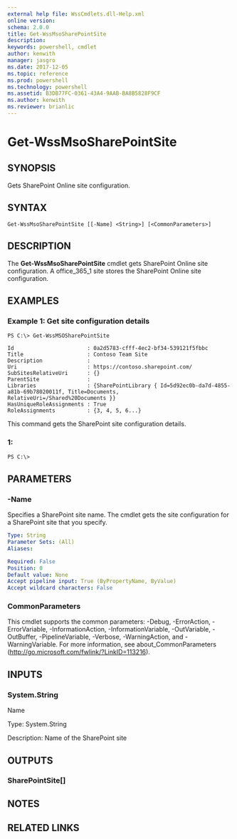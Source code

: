 ```yaml
---
external help file: WssCmdlets.dll-Help.xml
online version: 
schema: 2.0.0
title: Get-WssMsoSharePointSite
description: 
keywords: powershell, cmdlet
author: kenwith
manager: jasgro
ms.date: 2017-12-05
ms.topic: reference
ms.prod: powershell
ms.technology: powershell
ms.assetid: B3DB77FC-0361-43A4-9AAB-BA8B5828F9CF
ms.author: kenwith
ms.reviewer: brianlic
---
```


# Get-WssMsoSharePointSite

## SYNOPSIS
Gets SharePoint Online site configuration.

## SYNTAX

```
Get-WssMsoSharePointSite [[-Name] <String>] [<CommonParameters>]
```

## DESCRIPTION
The **Get-WssMsoSharePointSite** cmdlet gets SharePoint Online site configuration.
A office_365_1 site stores the SharePoint Online site configuration.

## EXAMPLES

### Example 1: Get site configuration details
```
PS C:\> Get-WssMSOSharePointSite

Id                       : 0a2d5783-cfff-4ec2-bf34-539121f5fbbc
Title                    : Contoso Team Site
Description              :
Uri                      : https://contoso.sharepoint.com/
SubSitesRelativeUri      : {}
ParentSite               :
Libraries                : {SharePointLibrary { Id=5d92ec0b-da7d-4855-a81b-69b78020011f, Title=Documents,
RelativeUri=/Shared%20Documents }}
HasUniqueRoleAssignments : True
RoleAssignments          : {3, 4, 5, 6...}
```

This command gets the SharePoint site configuration details.

### 1:
```
PS C:\>
```

## PARAMETERS

### -Name
Specifies a SharePoint site name.
The cmdlet gets the site configuration for a SharePoint site that you specify.

```yaml
Type: String
Parameter Sets: (All)
Aliases: 

Required: False
Position: 0
Default value: None
Accept pipeline input: True (ByPropertyName, ByValue)
Accept wildcard characters: False
```

### CommonParameters
This cmdlet supports the common parameters: -Debug, -ErrorAction, -ErrorVariable, -InformationAction, -InformationVariable, -OutVariable, -OutBuffer, -PipelineVariable, -Verbose, -WarningAction, and -WarningVariable. For more information, see about_CommonParameters (http://go.microsoft.com/fwlink/?LinkID=113216).

## INPUTS

### System.String
Name

Type: System.String

Description: Name of the SharePoint site

## OUTPUTS

### SharePointSite[]

## NOTES

## RELATED LINKS
